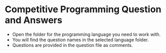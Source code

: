 # Competitive Programming Question and Answers
- Open the folder for the programming language you need to work with.
- You will find the question names in the selected language folder.
- Questions are provided in the question file as comments.